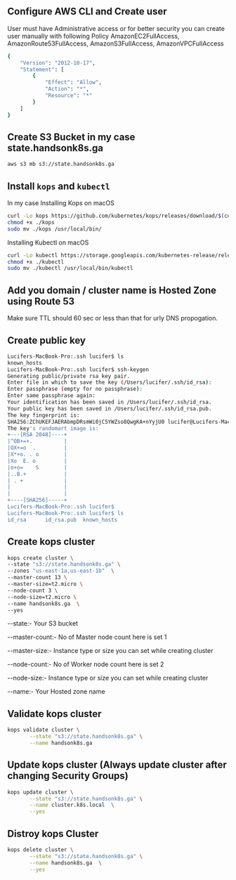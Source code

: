 ## Configure AWS CLI and Create user
User must have Administrative access or for better security you can create user manually with following Policy  AmazonEC2FullAccess, AmazonRoute53FullAccess, AmazonS3FullAccess, AmazonVPCFullAccess

```bash
{
    "Version": "2012-10-17",
    "Statement": [
        {
            "Effect": "Allow",
            "Action": "*",
            "Resource": "*"
        }
    ]
}
```

## Create S3 Bucket in my case state.handsonk8s.ga

```bash
aws s3 mb s3://state.handsonk8s.ga
```

## Install `kops` and `kubectl` 
In my case 
Installing Kops on macOS

```bash
curl -Lo kops https://github.com/kubernetes/kops/releases/download/$(curl -s https://api.github.com/repos/kubernetes/kops/releases/latest | grep tag_name | cut -d '"' -f 4)/kops-darwin-amd64
chmod +x ./kops
sudo mv ./kops /usr/local/bin/
```

Installing Kubectl on macOS

```bash
curl -Lo kubectl https://storage.googleapis.com/kubernetes-release/release/$(curl -s https://storage.googleapis.com/kubernetes-release/release/stable.txt)/bin/darwin/amd64/kubectl
chmod +x ./kubectl
sudo mv ./kubectl /usr/local/bin/kubectl
```
## Add you domain / cluster name is Hosted Zone using Route 53 

Make sure TTL should 60 sec or less than that for urly DNS propogation.

## Create public key

```bash
Lucifers-MacBook-Pro:.ssh lucifer$ ls
known_hosts
Lucifers-MacBook-Pro:.ssh lucifer$ ssh-keygen
Generating public/private rsa key pair.
Enter file in which to save the key (/Users/lucifer/.ssh/id_rsa): 
Enter passphrase (empty for no passphrase): 
Enter same passphrase again: 
Your identification has been saved in /Users/lucifer/.ssh/id_rsa.
Your public key has been saved in /Users/lucifer/.ssh/id_rsa.pub.
The key fingerprint is:
SHA256:ZChUKEFJAERAbmpDRsmWi0jC5YWZso8QwgKA+nYyjU0 lucifer@Lucifers-MacBook-Pro.local
The key's randomart image is:
+---[RSA 2048]----+
|^OB+=+.          |
|OX+=o  .         |
|X*+o. . o        |
|Xo  E. o         |
|o+o=    S        |
|..B.+            |
| . +             |
|                 |
|                 |
+----[SHA256]-----+
Lucifers-MacBook-Pro:.ssh lucifer$ 
Lucifers-MacBook-Pro:.ssh lucifer$ ls
id_rsa		id_rsa.pub	known_hosts
```

## Create kops cluster

```bash
kops create cluster \
--state "s3://state.handsonk8s.ga" \
--zones "us-east-1a,us-east-1b"  \
--master-count 13 \
--master-size=t2.micro \
--node-count 3 \
--node-size=t2.micro \
--name handsonk8s.ga  \
--yes
```

--state:- Your S3 bucket

--master-count:- No of Master node count here is set 1 

--master-size:- Instance type or size you can set while creating cluster

--node-count:- No of Worker node count here is set 2

--node-size:- Instance type or size you can set while creating cluster

--name:- Your Hosted zone name

## Validate kops cluster

```bash
kops validate cluster \
       --state "s3://state.handsonk8s.ga" \
       --name handsonk8s.ga
```

## Update kops cluster (Always update cluster after changing Security Groups)

```bash
kops update cluster \
       --state "s3://state.handsonk8s.ga" \
       --name cluster.k8s.local  \
       --yes
```

## Distroy kops Cluster

```bash
kops delete cluster \
       --state "s3://state.handsonk8s.ga" \
       --name handsonk8s.ga  \
       --yes
```
